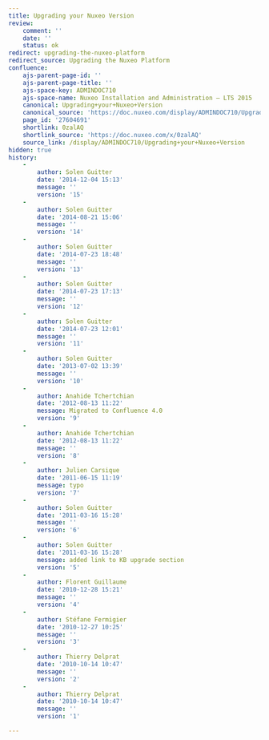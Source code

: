 ```yaml
---
title: Upgrading your Nuxeo Version
review:
    comment: ''
    date: ''
    status: ok
redirect: upgrading-the-nuxeo-platform
redirect_source: Upgrading the Nuxeo Platform
confluence:
    ajs-parent-page-id: ''
    ajs-parent-page-title: ''
    ajs-space-key: ADMINDOC710
    ajs-space-name: Nuxeo Installation and Administration — LTS 2015
    canonical: Upgrading+your+Nuxeo+Version
    canonical_source: 'https://doc.nuxeo.com/display/ADMINDOC710/Upgrading+your+Nuxeo+Version'
    page_id: '27604691'
    shortlink: 0zalAQ
    shortlink_source: 'https://doc.nuxeo.com/x/0zalAQ'
    source_link: /display/ADMINDOC710/Upgrading+your+Nuxeo+Version
hidden: true
history:
    -
        author: Solen Guitter
        date: '2014-12-04 15:13'
        message: ''
        version: '15'
    -
        author: Solen Guitter
        date: '2014-08-21 15:06'
        message: ''
        version: '14'
    -
        author: Solen Guitter
        date: '2014-07-23 18:48'
        message: ''
        version: '13'
    -
        author: Solen Guitter
        date: '2014-07-23 17:13'
        message: ''
        version: '12'
    -
        author: Solen Guitter
        date: '2014-07-23 12:01'
        message: ''
        version: '11'
    -
        author: Solen Guitter
        date: '2013-07-02 13:39'
        message: ''
        version: '10'
    -
        author: Anahide Tchertchian
        date: '2012-08-13 11:22'
        message: Migrated to Confluence 4.0
        version: '9'
    -
        author: Anahide Tchertchian
        date: '2012-08-13 11:22'
        message: ''
        version: '8'
    -
        author: Julien Carsique
        date: '2011-06-15 11:19'
        message: typo
        version: '7'
    -
        author: Solen Guitter
        date: '2011-03-16 15:28'
        message: ''
        version: '6'
    -
        author: Solen Guitter
        date: '2011-03-16 15:28'
        message: added link to KB upgrade section
        version: '5'
    -
        author: Florent Guillaume
        date: '2010-12-28 15:21'
        message: ''
        version: '4'
    -
        author: Stéfane Fermigier
        date: '2010-12-27 10:25'
        message: ''
        version: '3'
    -
        author: Thierry Delprat
        date: '2010-10-14 10:47'
        message: ''
        version: '2'
    -
        author: Thierry Delprat
        date: '2010-10-14 10:47'
        message: ''
        version: '1'

---
```

